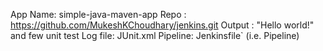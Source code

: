 App Name: simple-java-maven-app
Repo	: https://github.com/MukeshKChoudhary/jenkins.git
Output	: "Hello world!" and few unit test
Log file: JUnit.xml
Pipeline: Jenkinsfile` (i.e. Pipeline)
